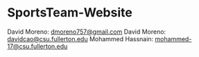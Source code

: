 # SportsTeam-Website

David Moreno: dmoreno757@gmail.com
David Moreno: davidcao@csu.fullerton.edu
Mohammed Hassnain: mohammed-17@csu.fullerton.edu
